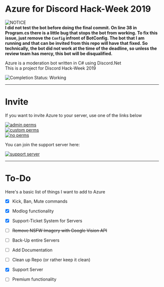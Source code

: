 # Azure for Discord Hack-Week 2019
![NOTICE](https://img.shields.io/badge/IMPORTANT0%20NOTICE-SERIOUS&20BUG-critical.svg)  
**I did not test the bot before doing the final commit. On line 38 in Program.cs there is a little bug that stops the bot from working. To fix this issue, just remove the `Config` infront of BotConfig. The bot that I am running and that can be invited from this repo will have that fixed. So technically, the bot did not work at the time of the deadline, so unless the review team has mercy, this bot will be disqualified.**

Azure is a moderation bot written in C# using Discord.Net  
This is a project for Discord Hack-Week 2019

![Completion Status: Working](https://img.shields.io/badge/Completion%20Status-Kind%20of%20Working-yellow.svg)

---

# Invite

If you want to invite Azure to your server, use one of the links below

[![admin perms](https://img.shields.io/badge/Invite-Admin%20Permissions-important.svg "It is never recommended to invite a bot with admin permissions!")](https://discordapp.com/api/oauth2/authorize?client_id=592767862347661312&permissions=8&scope=bot)  
[![custom perms](https://img.shields.io/badge/Invite-Customizable%20Permissions-success.svg "Recommended Option where you can opt-out of certain permissions")](https://discordapp.com/api/oauth2/authorize?client_id=592767862347661312&permissions=2080894199&scope=bot)  
[![no perms](https://img.shields.io/badge/Invite-No%20Permissions-007FFF.svg "This bot will most likely not work without any permissions")](https://discordapp.com/api/oauth2/authorize?client_id=592767862347661312&permissions=0&scope=bot)

You can join the support server here:

[![support server](https://discordapp.com/api/guilds/593009615747416065/widget.png)](https://discord.gg/7PkVUbY)

---

# To-Do

Here's a basic list of things I want to add to Azure

- [x] Kick, Ban, Mute commands
- [x] Modlog functionality
- [x] Support-Ticket System for Servers
- [ ] ~~Remove NSFW Imagery with Google Vision API~~
- [ ] Back-Up entire Servers

- [ ] Add Documentation
- [ ] Clean up Repo (or rather keep it clean)

- [x] Support Server
- [ ] Premium functionality 
